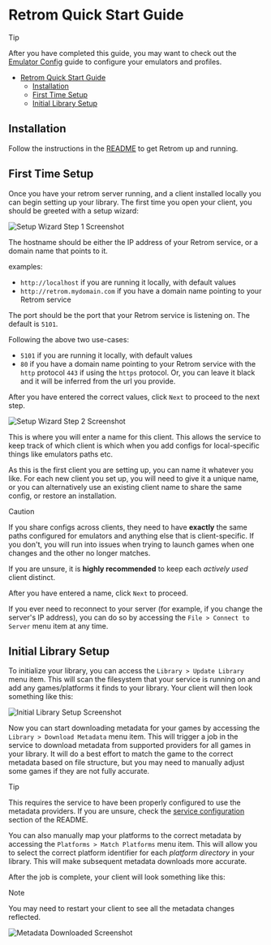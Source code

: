 # Retrom Quick Start Guide

> [!TIP]
> After you have completed this guide, you may want to check out the [Emulator Config](../emulator-config/doc.md) guide to
> configure your emulators and profiles.

<!--toc:start-->

- [Retrom Quick Start Guide](#retrom-quick-start-guide)
  - [Installation](#installation)
  - [First Time Setup](#first-time-setup)
  - [Initial Library Setup](#initial-library-setup)

<!--toc:end-->

## Installation

Follow the instructions in the [README](../../README.md#installation) to get Retrom up and running.

## First Time Setup

Once you have your retrom server running, and a client installed locally you can begin setting up your library.
The first time you open your client, you should be greeted with a setup wizard:

![Setup Wizard Step 1 Screenshot](./setup1.png)

The hostname should be either the IP address of your Retrom service, or a domain name that points to it.

examples:

- `http://localhost` if you are running it locally, with default values
- `http://retrom.mydomain.com` if you have a domain name pointing to your Retrom service

The port should be the port that your Retrom service is listening on. The default is `5101`.

Following the above two use-cases:

- `5101` if you are running it locally, with default values
- `80` if you have a domain name pointing to your Retrom service with the `http` protocol
  `443` if using the `https` protocol. Or, you can leave it black and it will be inferred from
  the url you provide.

After you have entered the correct values, click `Next` to proceed to the next step.

![Setup Wizard Step 2 Screenshot](./setup2.png)

This is where you will enter a name for this client. This allows the service to keep track of which client is which
when you add configs for local-specific things like emulators paths etc.

As this is the first client you are setting up, you can name it whatever you like. For each new client you set up, you
will need to give it a unique name, or you can alternatively use an existing client name to share the same config, or
restore an installation.

> [!CAUTION]
> If you share configs across clients, they need to have **exactly** the same paths configured for emulators and anything
> else that is client-specific. If you don't, you will run into issues when trying to launch games when one changes and
> the other no longer matches.
>
> If you are unsure, it is **highly recommended** to keep each _actively used_ client distinct.

After you have entered a name, click `Next` to proceed.

If you ever need to reconnect to your server (for example, if you change the server's IP address), you can do so by
accessing the `File > Connect to Server` menu item at any time.

## Initial Library Setup

To initialize your library, you can access the `Library > Update Library` menu item. This will scan the filesystem
that your service is running on and add any games/platforms it finds to your library. Your client will then look something
like this:

![Initial Library Setup Screenshot](./new_library.png)

Now you can start downloading metadata for your games by accessing the `Library > Download Metadata` menu item. This will
trigger a job in the service to download metadata from supported providers for all games in your library. It will do a best
effort to match the game to the correct metadata based on file structure, but you may need to manually adjust some games
if they are not fully accurate.

> [!TIP]
> This requires the service to have been properly configured to use the metadata providers. If you are unsure, check the
> [service configuration](../../README.md#server) section of the README.

You can also manually map your platforms to the correct metadata by accessing the `Platforms > Match Platforms` menu item.
This will allow you to select the correct platform identifier for each _platform directory_ in your library. This will
make subsequent metadata downloads more accurate.

After the job is complete, your client will look something like this:

> [!NOTE]
> You may need to restart your client to see all the metadata changes reflected.

![Metadata Downloaded Screenshot](./final.png)
